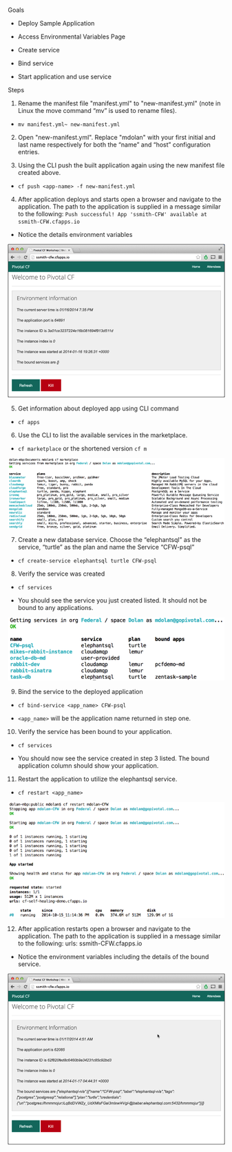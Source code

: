 Goals

* Deploy Sample Application

* Access Environmental Variables Page

* Create service

* Bind service

* Start application and use service

Steps

1. Rename the manifest file "manifest.yml" to "new-manifest.yml" (note in Linux the move command “mv” is used to rename files).

* `mv manifest.yml~ new-manifest.yml`

2. Open "new-manifest.yml". Replace "mdolan" with your first initial and last name respectively for both the “name” and “host” configuration entries.

3. Using the CLI push the built application again using the new manifest file created above.

* `cf push <app-name> -f new-manifest.yml`

4. After application deploys and starts open a browser and navigate to the application.  The path to the application is supplied in a message similar to the following: `Push successful! App 'ssmith-CFW' available at ssmith-CFW.cfapps.io`

* Notice the details environment variables
 
![PCF app env details](images/env.png)

5. Get information about deployed app using CLI command

* `cf apps`

6. Use the CLI to list the available services in the marketplace.

* `cf marketplace` or the shortened version `cf m`

![PCF marketplace](images/marketplace.png)

7. Create a new database service. Choose the “elephantsql” as the service, “turtle” as the plan and name the Service “CFW-psql”

* `cf create-service elephantsql turtle CFW-psql`

8. Verify the service was created

* `cf services`
 
* You should see the service you just created listed.  It should not be bound to any applications.

![PCF services](images/services.png)

9. Bind the service to the deployed application

* `cf bind-service <app_name> CFW-psql`

* `<app_name>` will be the application name returned in step one.

10. Verify the service has been bound to your application.

* `cf services`

* You should now see the service created in step 3 listed.  The bound application column should show your application.

11. Restart the application to utilize the elephantsql service.

* `cf restart <app_name>`

![restarting PCF app](images/restart.png)

12. After application restarts open a browser and navigate to the application.  The path to the application is supplied in a message similar to the following: urls: ssmith-CFW.cfapps.io

* Notice the environment variables including the details of the bound service.

![new PCF env](images/new-env.png)
